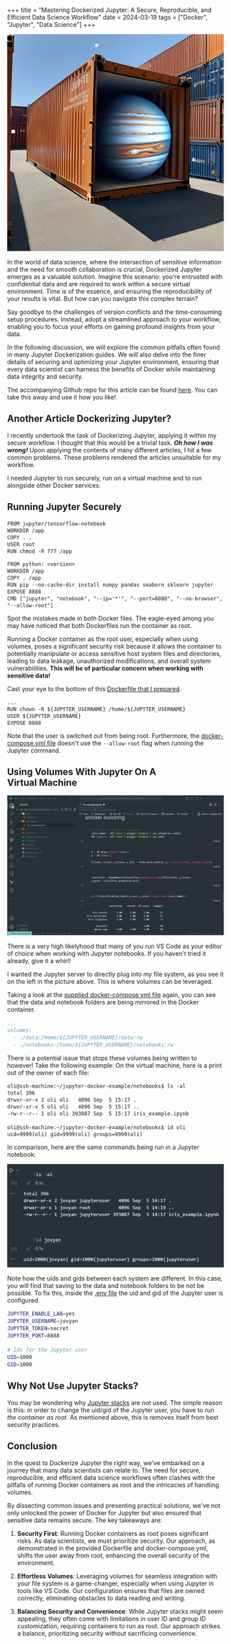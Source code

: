 +++
title = "Mastering Dockerized Jupyter: A Secure, Reproducible, and Efficient Data Science Workflow"
date = 2024-03-19
tags = ["Docker", "Jupyter", "Data Science"]
+++

![Stable Diffusion XL's attempt to containerise Jupiter](./img/jupyter-shipping-container.png)

In the world of data science, where the intersection of sensitive information and the need for smooth collaboration is crucial, Dockerized Jupyter emerges as a valuable solution. Imagine this scenario: you're entrusted with confidential data and are required to work within a secure virtual environment. Time is of the essence, and ensuring the reproducibility of your results is vital. But how can you navigate this complex terrain?

Say goodbye to the challenges of version conflicts and the time-consuming setup procedures. Instead, adopt a streamlined approach to your workflow, enabling you to focus your efforts on gaining profound insights from your data.

In the following discussion, we will explore the common pitfalls often found in many Jupyter Dockerization guides. We will also delve into the finer details of securing and optimizing your Jupyter environment, ensuring that every data scientist can harness the benefits of Docker while maintaining data integrity and security.

The accompanying Github repo for this article can be found [here](https://github.com/okwilkins/jupyter-docker-example). You can take this away and use it how you like!

## Another Article Dockerizing Jupyter?

I recently undertook the task of Dockerizing Jupyter, applying it within my secure workflow. I thought that this would be a trivial task. ***Oh how I was wrong!*** Upon applying the contents of many different articles, I hit a few common problems. These problems rendered the articles unsuitable for my workflow.

I needed Jupyter to run securely, run on a virtual machine and to run alongside other Docker services.

## Running Jupyter Securely

```docker
FROM jupyter/tensorflow-notebook
WORKDIR /app
COPY . .
USER root
RUN chmod -R 777 /app
```

```docker
FROM python: <version>
WORKDIR /app
COPY . /app
RUN pip --no-cache-dir install numpy pandas seaborn sklearn jupyter
EXPOSE 8888
CMD ["jupyter", "notebook", "--ip='*'", "--port=8888", "--no-browser", "--allow-root"]
```

Spot the mistakes made in both Docker files. The eagle-eyed among you may have noticed that both Dockerfiles run the container as root.

Running a Docker container as the root user, especially when using volumes, poses a significant security risk because it allows the container to potentially manipulate or access sensitive host system files and directories, leading to data leakage, unauthorized modifications, and overall system vulnerabilities. **This will be of particular concern when working with sensitive data!**

Cast your eye to the bottom of this [Dockerfile that I prepared](https://github.com/okwilkins/jupyter-docker-example/blob/main/Dockerfile).

```docker
...
RUN chown -R ${JUPYTER_USERNAME} /home/${JUPYTER_USERNAME}
USER ${JUPYTER_USERNAME}
EXPOSE 8888
```

Note that the user is switched out from being root. Furthermore, the [docker-compose.yml file](https://github.com/okwilkins/jupyter-docker-example/blob/main/docker-compose.yml) doesn't use the `--allow-root` flag when running the Jupyter command.

## Using Volumes With Jupyter On A Virtual Machine

![Jupyter running in VS Code](./img/iris-example.jpg)

There is a very high likelyhood that many of you run VS Code as your editor of choice when working with Jupyter notebooks. If you haven't tried it already, give it a whirl!

I wanted the Jupyter server to directly plug into my file system, as you see it on the left in the picture above. This is where volumes can be leveraged.

Taking a look at the [supplied docker-compose.yml file](https://github.com/okwilkins/jupyter-docker-example/blob/main/docker-compose.yml) again, you can see that the data and notebook folders are being mirrored in the Docker container.

```yml
...
volumes:
  - ./data:/home/${JUPYTER_USERNAME}/data:rw
  - ./notebooks:/home/${JUPYTER_USERNAME}/notebooks:rw
```

There is a potential issue that stops these volumes being written to however! Take the following example:
On the virtual machine, here is a print out of the owner of each file:

```console
oli@ssh-machine:~/jupyter-docker-example/notebooks$ ls -al
total 396
drwxr-xr-x 2 oli oli   4096 Sep  5 15:17 .
drwxr-xr-x 5 oli oli   4096 Sep  5 15:17 ..
-rw-r--r-- 1 oli oli 393887 Sep  5 15:17 iris_example.ipynb

oli@ssh-machine:~/jupyter-docker-example/notebooks$ id oli
uid=9999(oli) gid=9999(oli) groups=9999(oli)
```

In comparison, here are the same commands being run in a Jupyter notebook:

![Jupyter notebook showing the owner of the notebooks folder](./img/jupyter-cell-output.png)

Note how the uids and gids between each system are different. In this case, you will find that saving to the data and notebook folders to be not be possible. To fix this, inside the [.env file](https://github.com/okwilkins/jupyter-docker-example/blob/main/sample.env) the uid and gid of the Jupyter user is configured.

```sh
JUPYTER_ENABLE_LAB=yes
JUPYTER_USERNAME=jovyan
JUPYTER_TOKEN=secret
JUPYTER_PORT=8888

# Ids for the Jupyter user
UID=1000
GID=1000
```

## Why Not Use Jupyter Stacks?

You may be wondering why [Jupyter stacks](https://medium.com/r?url=https%3A%2F%2Fgithub.com%2Fjupyter%2Fdocker-stacks) are not used. The simple reason is this: in order to change the uid/gid of the Jupyter user, you have to *run the container as root*. As mentioned above, this is removes itself from best security practices.

## Conclusion

In the quest to Dockerize Jupyter the right way, we've embarked on a journey that many data scientists can relate to. The need for secure, reproducible, and efficient data science workflows often clashes with the pitfalls of running Docker containers as root and the intricacies of handling volumes.

By dissecting common issues and presenting practical solutions, we've not only unlocked the power of Docker for Jupyter but also ensured that sensitive data remains secure. The key takeaways are:

1. **Security First**: Running Docker containers as root poses significant risks. As data scientists, we must prioritize security. Our approach, as demonstrated in the provided Dockerfile and docker-compose.yml, shifts the user away from root, enhancing the overall security of the environment.

2. **Effortless Volumes**: Leveraging volumes for seamless integration with your file system is a game-changer, especially when using Jupyter in tools like VS Code. Our configuration ensures that files are owned correctly, eliminating obstacles to data reading and writing.

3. **Balancing Security and Convenience**: While Jupyter stacks might seem appealing, they often come with limitations in user ID and group ID customization, requiring containers to run as root. Our approach strikes a balance, prioritizing security without sacrificing convenience.

